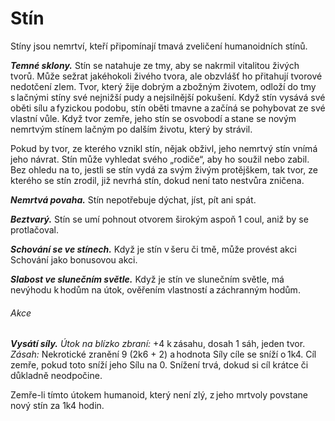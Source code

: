 # Stín
  
Stíny jsou nemrtví, kteří připomínají tmavá zveličení humanoidních stínů.
  
***Temné sklony.*** Stín se natahuje ze tmy, aby se nakrmil vitalitou živých tvorů. Může sežrat jakéhokoli živého tvora, ale obzvlášť ho přitahují tvorové nedotčení zlem. Tvor, který žije dobrým a zbožným životem, odloží do tmy s lačnými stíny své nejnižší pudy a nejsilnější pokušení. Když stín vysává své oběti sílu a fyzickou podobu, stín oběti tmavne a začíná se pohybovat ze své vlastní vůle. Když tvor zemře, jeho stín se osvobodí a stane se novým nemrtvým stínem lačným po dalším životu, který by strávil.
  
Pokud by tvor, ze kterého vznikl stín, nějak obživl, jeho nemrtvý stín vnímá jeho návrat. Stín může vyhledat svého „rodiče“, aby ho soužil nebo zabil. Bez ohledu na to, jestli se stín vydá za svým živým protějškem, tak tvor, ze kterého se stín zrodil, již nevrhá stín, dokud není tato nestvůra zničena.
  
***Nemrtvá povaha.*** Stín nepotřebuje dýchat, jíst, pít ani spát.

<Monster 
    title="Stín"
    subtitle="Střední nemrtvý, chaotické zlo"
    armor-class="12"
    hit-points="16 (3k8 + 3)"
    speed="8 sáhů"
    str="6 (-2)"
    dex="14 (+2)"
    con="13 (+1)"
    int="6 (-2)"
    wis="10 (+0)"
    cha="8 (-1)"
    saving-throws=""
    skills="Nenápadnost +4 (+6 v šeru či tmě)"
    damage-vulnerabilities="zářivá"
    damage-resistances="blesková, hromová, chladná, kyselinová, ohnivá; bodná, drtivá a sečná z nemagických útoků"
    damage-immunities="jedová, nekrotická"
    condition-immunities="ležící, otrávený, paralyzovaný, uchvácený, únava, vystrašený, zadržený, zkamenělý"
    senses="vidění ve tmě 12 sáhů, pasivní Vnímání 10"
    languages="—"
    challenge="1/2 (100 ZK)"
    >
 
***Beztvarý.*** Stín se umí pohnout otvorem širokým aspoň 1 coul, aniž by se protlačoval.
  
***Schování se ve stínech.*** Když je stín v šeru či tmě, může provést akci Schování jako bonusovou akci.
  
***Slabost ve slunečním světle.*** Když je stín ve slunečním světle, má nevýhodu k hodům na útok, ověřením vlastností a záchranným hodům.
  
###### Akce
  
***Vysátí síly.*** *Útok na blízko zbraní:* +4 k zásahu, dosah 1 sáh, jeden tvor. *Zásah:* Nekrotické zranění 9 (2k6 + 2) a hodnota Síly cíle se sníží o 1k4. Cíl zemře, pokud toto sníží jeho Sílu na 0. Snížení trvá, dokud si cíl krátce či důkladně neodpočine.
  
Zemře-li tímto útokem humanoid, který není zlý, z jeho mrtvoly povstane nový stín za 1k4 hodin.

</Monster>  
